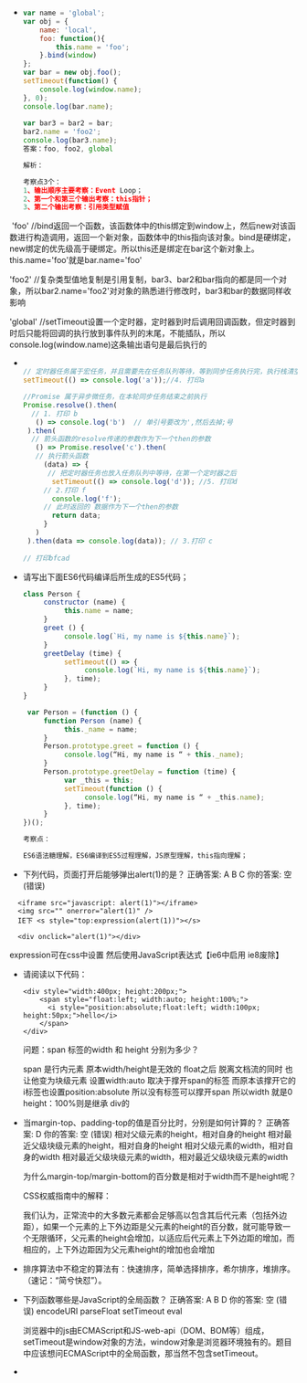 * ```javascript
  var name = 'global';
  var obj = {
      name: 'local',
      foo: function(){
          this.name = 'foo';
      }.bind(window)
  };
  var bar = new obj.foo();
  setTimeout(function() {
      console.log(window.name);
  }, 0);
  console.log(bar.name);
   
  var bar3 = bar2 = bar;
  bar2.name = 'foo2';
  console.log(bar3.name);
  答案：foo, foo2, global
  
  解析：
  
  考察点3个： 
  1、输出顺序主要考察：Event Loop；
  2、第一个和第三个输出考察：this指针；
  3、第二个输出考察：引用类型赋值

​	'foo' //bind返回一个函数，该函数体中的this绑定到window上，然后new对该函数进行构造调用，返回一个新对象，函数体中的this指向该对象。bind是硬绑定，new绑定的优先级高于硬绑定。所以this还是绑定在bar这个新对象上。this.name='foo'就是bar.name='foo'

'foo2' //复杂类型值地复制是引用复制，bar3、bar2和bar指向的都是同一个对象，所以bar2.name='foo2'对对象的熟悉进行修改时，bar3和bar的数据同样收影响

'global' //setTimeout设置一个定时器，定时器到时后调用回调函数，但定时器到时后只能将回调的执行放到事件队列的末尾，不能插队，所以console.log(window.name)这条输出语句是最后执行的

* ```javascript
  
  // 定时器任务属于宏任务，并且需要先在任务队列等待，等到同步任务执行完，执行栈清空，才会在任务队列中按顺序选任务进去
  setTimeout(() => console.log('a'));//4. 打印a
  
  //Promise 属于异步微任务，在本轮同步任务结束之前执行
  Promise.resolve().then(
  	// 1. 打印 b
     () => console.log('b')  // 单引号要改为',然后去掉;号
   ).then(
  	// 箭头函数的resolve传递的参数作为下一个then的参数
     () => Promise.resolve('c').then(
  	 // 执行箭头函数
       (data) => {
  		// 把定时器任务也放入任务队列中等待，在第一个定时器之后
         setTimeout(() => console.log('d')); //5. 打印d
  	   // 2.打印 f
         console.log('f');
  	   // 此时返回的 数据作为下一个then的参数
         return data;
       }
     )
   ).then(data => console.log(data)); // 3.打印 c
   
  // 打印bfcad
  ```

* 请写出下面ES6代码编译后所生成的ES5代码；

  ```javascript
  class Person {
       constructor (name) {
            this.name = name;
       }
       greet () {
            console.log(`Hi, my name is ${this.name}`);
       }
       greetDelay (time) {
            setTimeout(() => {
                 console.log(`Hi, my name is ${this.name}`);
            }, time);
       }
  }
  
   var Person = (function () {
       function Person (name) {
            this._name = name;
       }
       Person.prototype.greet = function () {
            console.log(“Hi, my name is “ + this._name);
       }
       Person.prototype.greetDelay = function (time) {
            var _this = this;
            setTimeout(function () {
                 console.log(“Hi, my name is “ + _this.name);
            }, time);
       }
  })();
  
  考察点：
  
  ES6语法糖理解，ES6编译到ES5过程理解，JS原型理解，this指向理解；
  ```

* 下列代码，页面打开后能够弹出alert(1)的是？
  正确答案: A B C   你的答案: 空 (错误)
```
  <iframe src="javascript: alert(1)"></iframe>
  <img src="" onerror="alert(1)" />
  IE下 <s style="top:expression(alert(1))"></s>

  <div onclick="alert(1)"></div>
```
expression可在css中设置 然后使用JavaScript表达式【ie6中启用 ie8废除】

* 请阅读以下代码：

  ```
  <div style="width:400px; height:200px;">
      <span style="float:left; width:auto; height:100%;">
        <i style="position:absolute;float:left; width:100px; height:50px;">hello</i>
      </span>
  </div>
  ```

  问题：span 标签的width 和 height 分别为多少？

  span 是行内元素 原本width/height是无效的
  float之后 脱离文档流的同时 也让他变为块级元素
  设置width:auto 取决于撑开span的标签  而原本该撑开它的i标签也设置position:absolute 所以没有标签可以撑开span 
  所以width 就是0
  height：100%则是继承 div的

* 当margin-top、padding-top的值是百分比时，分别是如何计算的？
  正确答案: D   你的答案: 空 (错误)
  相对父级元素的height，相对自身的height
  相对最近父级块级元素的height，相对自身的height
  相对父级元素的width，相对自身的width
  相对最近父级块级元素的width，相对最近父级块级元素的width

  为什么margin-top/margin-bottom的百分数是相对于width而不是height呢？

  CSS权威指南中的解释：

  我们认为，正常流中的大多数元素都会足够高以包含其后代元素（包括外边距），如果一个元素的上下外边距是父元素的height的百分数，就可能导致一个无限循环，父元素的height会增加，以适应后代元素上下外边距的增加，而相应的，上下外边距因为父元素height的增加也会增加

* 排序算法中不稳定的算法有：快速排序，简单选择排序，希尔排序，堆排序。（速记：“简兮快怼”）。

* 下列函数哪些是JavaScript的全局函数？
  正确答案: A B D   你的答案: 空 (错误)
  encodeURI
  parseFloat
  setTimeout
  eval

  浏览器中的js由ECMAScript和JS-web-api（DOM、BOM等）组成，setTimeout是window对象的方法，window对象是浏览器环境独有的。题目中应该想问ECMAScript中的全局函数，那当然不包含setTimeout。

* 